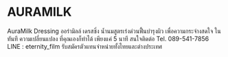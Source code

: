 # AURAMILK
AuraMilk Dressing ออร่ามิลล์ เดรสซิ่ง น้ำนมสูตรเร่งด่วนฟื้นบำรุงผิว เพื่อความกระจ่างสดใจ ในทันที ความเปลี่ยนแปลง ที่คุณเองก็ทำได้ เพียงแค่ 5 นาที สนใจติดต่อ Tel. 089-541-7856 LINE : eternity_film รับสมัครตัวแทนจำหน่ายทั้งไทยและต่างประเทศ
